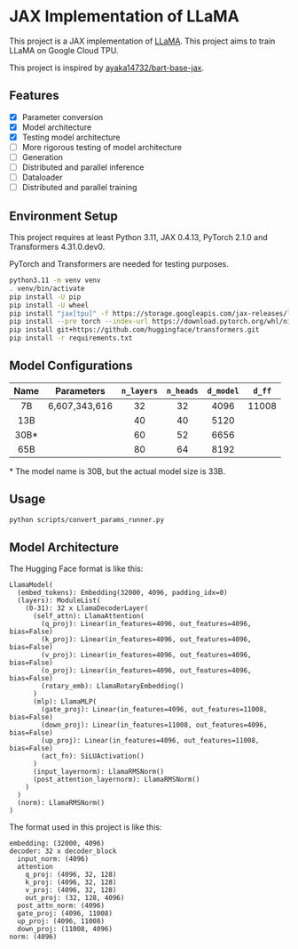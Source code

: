 # JAX Implementation of LLaMA

This project is a JAX implementation of [LLaMA](https://arxiv.org/abs/1910.13461). This project aims to train LLaMA on Google Cloud TPU.

This project is inspired by [ayaka14732/bart-base-jax](https://github.com/ayaka14732/bart-base-jax).

## Features

- [x] Parameter conversion
- [x] Model architecture
- [x] Testing model architecture
- [ ] More rigorous testing of model architecture
- [ ] Generation
- [ ] Distributed and parallel inference
- [ ] Dataloader
- [ ] Distributed and parallel training

## Environment Setup

This project requires at least Python 3.11, JAX 0.4.13, PyTorch 2.1.0 and Transformers 4.31.0.dev0.

PyTorch and Transformers are needed for testing purposes.

```sh
python3.11 -m venv venv
. venv/bin/activate
pip install -U pip
pip install -U wheel
pip install "jax[tpu]" -f https://storage.googleapis.com/jax-releases/libtpu_releases.html
pip install --pre torch --index-url https://download.pytorch.org/whl/nightly/cpu
pip install git+https://github.com/huggingface/transformers.git
pip install -r requirements.txt
```

## Model Configurations

| Name | Parameters | `n_layers` | `n_heads` | `d_model`| `d_ff` |
| :-: | :-: | :-: | :-: | :-: | :-: |
| 7B | 6,607,343,616 | 32 | 32 | 4096 | 11008 |
| 13B | | 40 | 40 | 5120 | |
| 30B* | | 60 | 52 | 6656 | |
| 65B | | 80 | 64 | 8192 | |

\* The model name is 30B, but the actual model size is 33B.

## Usage

```sh
python scripts/convert_params_runner.py
```

## Model Architecture

The Hugging Face format is like this:

```
LlamaModel(
  (embed_tokens): Embedding(32000, 4096, padding_idx=0)
  (layers): ModuleList(
    (0-31): 32 x LlamaDecoderLayer(
      (self_attn): LlamaAttention(
        (q_proj): Linear(in_features=4096, out_features=4096, bias=False)
        (k_proj): Linear(in_features=4096, out_features=4096, bias=False)
        (v_proj): Linear(in_features=4096, out_features=4096, bias=False)
        (o_proj): Linear(in_features=4096, out_features=4096, bias=False)
        (rotary_emb): LlamaRotaryEmbedding()
      )
      (mlp): LlamaMLP(
        (gate_proj): Linear(in_features=4096, out_features=11008, bias=False)
        (down_proj): Linear(in_features=11008, out_features=4096, bias=False)
        (up_proj): Linear(in_features=4096, out_features=11008, bias=False)
        (act_fn): SiLUActivation()
      )
      (input_layernorm): LlamaRMSNorm()
      (post_attention_layernorm): LlamaRMSNorm()
    )
  )
  (norm): LlamaRMSNorm()
)
```

The format used in this project is like this:

```
embedding: (32000, 4096)
decoder: 32 x decoder_block
  input_norm: (4096)
  attention
    q_proj: (4096, 32, 128)
    k_proj: (4096, 32, 128)
    v_proj: (4096, 32, 128)
    out_proj: (32, 128, 4096)
  post_attn_norm: (4096)
  gate_proj: (4096, 11008)
  up_proj: (4096, 11008)
  down_proj: (11008, 4096)
norm: (4096)
```
